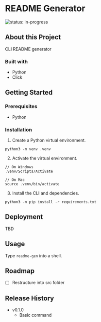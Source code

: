 # README Generator

![status: in-progress](https://img.shields.io/badge/status-in--progress-green)

## About this Project

CLI README generator

### Built with

- Python
- Click

## Getting Started

### Prerequisites

- Python

### Installation

1. Create a Python virtual environment.

```
python3 -m venv .venv
```

2. Activate the virtual environment.

```
// On Windows
.venv/Scripts/Activate

// On Mac
source .venv/bin/activate
```

3. Install the CLI and dependencies.

```
python3 -m pip install -r requirements.txt
```

## Deployment

TBD

## Usage

Type `readme-gen` into a shell.

## Roadmap

- [ ] Restructure into src folder

## Release History

- v0.1.0
  - Basic command
